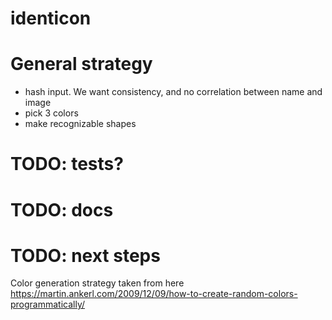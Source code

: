 # identicon

# General strategy
- hash input. We want consistency, and no correlation between name and image
- pick 3 colors
- make recognizable shapes

# TODO: tests?
# TODO: docs
# TODO: next steps

Color generation strategy taken from here
https://martin.ankerl.com/2009/12/09/how-to-create-random-colors-programmatically/


